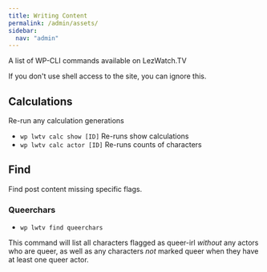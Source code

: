 ```yaml
---
title: Writing Content
permalink: /admin/assets/
sidebar:
  nav: "admin"
---
```


A list of WP-CLI commands available on LezWatch.TV

If you don't use shell access to the site, you can ignore this.

## Calculations

Re-run any calculation generations

* `wp lwtv calc show [ID]` Re-runs show calculations
* `wp lwtv calc actor [ID]` Re-runs counts of characters

## Find

Find post content missing specific flags.

### Queerchars

* `wp lwtv find queerchars`

This command will list all characters flagged as queer-irl _without_ any actors who are queer, as well as any characters _not_ marked queer when they have at least one queer actor.
